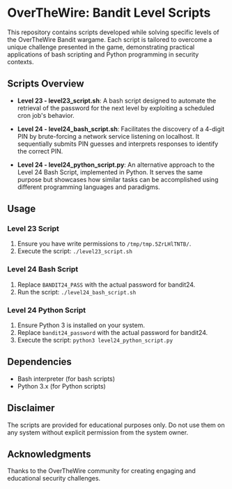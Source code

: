 # OverTheWire: Bandit Level Scripts

This repository contains scripts developed while solving specific levels of the OverTheWire Bandit wargame. Each script is tailored to overcome a unique challenge presented in the game, demonstrating practical applications of bash scripting and Python programming in security contexts.

## Scripts Overview

- **Level 23 - level23_script.sh**: A bash script designed to automate the retrieval of the password for the next level by exploiting a scheduled cron job's behavior.

- **Level 24 - level24_bash_script.sh**: Facilitates the discovery of a 4-digit PIN by brute-forcing a network service listening on localhost. It sequentially submits PIN guesses and interprets responses to identify the correct PIN.

- **Level 24 - level24_python_script.py**: An alternative approach to the Level 24 Bash Script, implemented in Python. It serves the same purpose but showcases how similar tasks can be accomplished using different programming languages and paradigms.

## Usage

### Level 23 Script

1. Ensure you have write permissions to `/tmp/tmp.5ZrLHlTNTB/`.
2. Execute the script: `./level23_script.sh`

### Level 24 Bash Script

1. Replace `BANDIT24_PASS` with the actual password for bandit24.
2. Run the script: `./level24_bash_script.sh`

### Level 24 Python Script

1. Ensure Python 3 is installed on your system.
2. Replace `bandit24_password` with the actual password for bandit24.
3. Execute the script: `python3 level24_python_script.py`

## Dependencies

- Bash interpreter (for bash scripts)
- Python 3.x (for Python scripts)

## Disclaimer

The scripts are provided for educational purposes only. Do not use them on any system without explicit permission from the system owner.

## Acknowledgments

Thanks to the OverTheWire community for creating engaging and educational security challenges.

